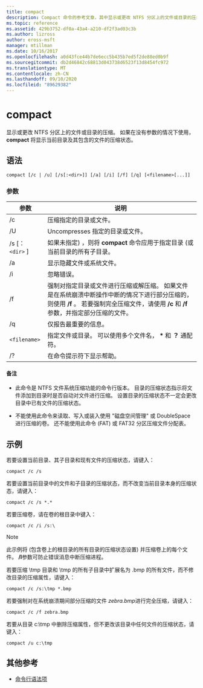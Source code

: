 ```yaml
---
title: compact
description: Compact 命令的参考文章，其中显示或更改 NTFS 分区上的文件或目录的压缩。
ms.topic: reference
ms.assetid: 429b3752-df0a-43a4-a210-df2f3ad03c3b
ms.author: lizross
author: eross-msft
manager: mtillman
ms.date: 10/16/2017
ms.openlocfilehash: a0d43fce44b7de6ecc5b435b7ed5f2de88ed0b9f
ms.sourcegitcommit: db2d46842c68813d043738d6523f13d8454fc972
ms.translationtype: MT
ms.contentlocale: zh-CN
ms.lasthandoff: 09/10/2020
ms.locfileid: "89629382"
---
```

# <a name="compact"></a>compact

显示或更改 NTFS 分区上的文件或目录的压缩。 如果在没有参数的情况下使用， **compact** 将显示当前目录及其包含的文件的压缩状态。

## <a name="syntax"></a>语法

```
compact [/c | /u] [/s[:<dir>]] [/a] [/i] [/f] [/q] [<filename>[...]]
```

### <a name="parameters"></a>参数

| 参数 | 说明 |
| --------- | ----------- |
| /c | 压缩指定的目录或文件。 |
| /U | Uncompresses 指定的目录或文件。 |
| /s [： `<dir>` ] | 如果未指定) ，则将 **compact** 命令应用于指定目录 (或当前目录的所有子目录。 |
| /a | 显示隐藏文件或系统文件。 |
| /i | 忽略错误。 |
| /f | 强制对指定目录或文件进行压缩或解压缩。 如果文件是在系统崩溃中断操作中断的情况下进行部分压缩的，则使用 **/f** 。 若要强制完全压缩文件，请使用 **/c** 和 **/f** 参数，并指定部分压缩的文件。 |
| /q | 仅报告最重要的信息。 |
| `<filename>` | 指定文件或目录。 可以使用多个文件名， **&#42;** 和 **？** 通配符。 |
| /? | 在命令提示符下显示帮助。 |

#### <a name="remarks"></a>备注

- 此命令是 NTFS 文件系统压缩功能的命令行版本。 目录的压缩状态指示将文件添加到目录时是否自动对文件进行压缩。 设置目录的压缩状态不一定会更改目录中已有文件的压缩状态。

- 不能使用此命令来读取、写入或装入使用 "磁盘空间管理" 或 DoubleSpace 进行压缩的卷。 还不能使用此命令 (FAT) 或 FAT32 分区压缩文件分配表。

## <a name="examples"></a>示例

若要设置当前目录、其子目录和现有文件的压缩状态，请键入：

```
compact /c /s
```

若要设置当前目录中的文件和子目录的压缩状态，而不改变当前目录本身的压缩状态，请键入：

```
compact /c /s *.*
```

若要压缩卷，请在卷的根目录中键入：

```
compact /c /i /s:\
```

> [!NOTE]
> 此示例将 (包含卷上的根目录的所有目录的压缩状态设置) 并压缩卷上的每个文件。 **/I**参数可防止错误消息中断压缩进程。

若要压缩 \tmp 目录和 \tmp 的所有子目录中扩展名为 .bmp 的所有文件，而不修改目录的压缩属性，请键入：

```
compact /c /s:\tmp *.bmp
```

若要强制对在系统崩溃期间部分压缩的文件 *zebra.bmp*进行完全压缩，请键入：

```
compact /c /f zebra.bmp
```

若要从目录 c:\tmp 中删除压缩属性，但不更改该目录中任何文件的压缩状态，请键入：

```
compact /u c:\tmp
```

## <a name="additional-references"></a>其他参考

- [命令行语法项](command-line-syntax-key.md)